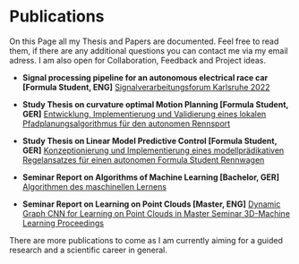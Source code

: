 # **Publications**

On this Page all my Thesis and Papers are documented. Feel free to read them, if there are any additional questions you can contact me via my email adress. I am also open for Collaboration, Feedback and Project ideas.

- **Signal processing pipeline for an autonomous electrical race car [Formula Student, ENG]** [Signalverarbeitungsforum Karlsruhe 2022](https://publikationen.bibliothek.kit.edu/1000150865/149629985)

- **Study Thesis on curvature optimal Motion Planning [Formula Student, GER]** [Entwicklung, Implementierung und Validierung eines lokalen Pfadplanungsalgorithmus für den autonomen Rennsport](https://finnschaefer1901.github.io/assets/doc/T3_3100.pdf)

- **Study Thesis on Linear Model Predictive Control [Formula Student, GER]** [Konzeptionierung und Implementierung eines modellprädikativen Regelansatzes für einen autonomen Formula Student Rennwagen](https://finnschaefer1901.github.io/assets/doc/T3_3200.pdf)

- **Seminar Report on Algorithms of Machine Learning [Bachelor, GER]** [Algorithmen des maschinellen Lernens](https://finnschaefer1901.github.io/assets/doc/Seminararbeit_FinnRasmus_Schaefer.pdf)

- **Seminar Report on Learning on Point Clouds [Master, ENG]** [Dynamic Graph CNN for Learning on Point Clouds in Master Seminar 3D-Machine Learning Proceedings](https://finnschaefer1901.github.io/assets/doc/Seminar_Schaefer_FinnRasmus_final.pdf)

There are more publications to come as I am currently aiming for a guided research and a scientific career in general. 